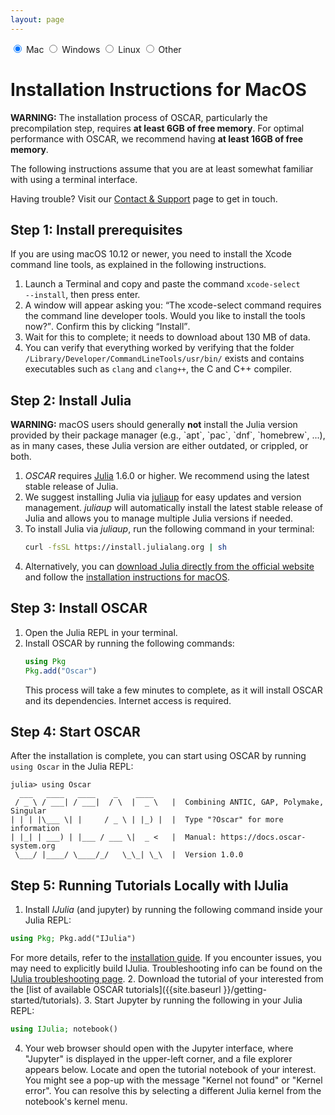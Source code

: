 ```yaml
---
layout: page
---
```


<div class="platform-tabs">
  <input type="radio" id="mac" name="platform" checked>
  <label for="mac" onclick="window.location.href='{{site.baseurl}}/getting-started/install-mac/'">Mac</label>

  <input type="radio" id="windows" name="platform">
  <label for="windows" onclick="window.location.href='{{site.baseurl}}/getting-started/install-win/'">Windows</label>

  <input type="radio" id="linux" name="platform">
  <label for="linux" onclick="window.location.href='{{site.baseurl}}/getting-started/install-linux/'">Linux</label>

  <input type="radio" id="other" name="platform">
  <label for="other" onclick="window.location.href='{{site.baseurl}}/getting-started/install-generic/'">Other</label>
</div>


# Installation Instructions for MacOS


<div class="message">
  <strong>WARNING:</strong>
  The installation process of OSCAR, particularly the precompilation step, requires 
  <strong>at least 6GB of free memory</strong>. For optimal performance with OSCAR, we recommend having <strong>at least 16GB of free memory</strong>.
</div>

The following instructions assume that you are at least somewhat familiar with using a terminal interface.

Having trouble? Visit our [Contact & Support]({{site.baseurl}}/contact-and-support/) page to get in touch.


## Step 1: Install prerequisites

If you are using macOS 10.12 or newer, you need to install the Xcode command line tools, as explained in the following instructions.

1. Launch a Terminal and copy and paste the command <code>xcode-select --install</code>, then press enter.
2. A window will appear asking you: <q>The xcode-select command requires the command line developer tools. Would you like to install the tools now?</q>. Confirm this by clicking <q>Install</q>.
3. Wait for this to complete; it needs to download about 130 MB of data.
4. You can verify that everything worked by verifying that the folder <code>/Library/Developer/CommandLineTools/usr/bin/</code> exists and contains executables such as <code>clang</code> and <code>clang++</code>, the C and C++ compiler.


## Step 2: Install Julia

<div class="message">
   <strong>WARNING:</strong>
   macOS users should generally <strong>not</strong> install the Julia version
   provided by their package manager (e.g., `apt`, `pac`, `dnf`, `homebrew`, ...), as in many cases,
   these Julia version are either outdated, or crippled, or both.
</div>

1. *OSCAR* requires [Julia](https://julialang.org) 1.6.0 or higher. We recommend using the latest stable release of Julia.
2. We suggest installing Julia via [juliaup](https://github.com/JuliaLang/juliaup) for easy updates and version management. *juliaup* will automatically install the latest stable release of Julia and allows you to manage multiple Julia versions if needed.
3. To install Julia via *juliaup*, run the following command in your terminal:
   ```sh
   curl -fsSL https://install.julialang.org | sh
   ```
4. Alternatively, you can [download Julia directly from the official website](https://julialang.org/downloads/) and follow the [installation instructions for macOS](https://julialang.org/downloads/platform/).


## Step 3: Install OSCAR

1. Open the Julia REPL in your terminal.
2. Install OSCAR by running the following commands:
   ```julia
   using Pkg
   Pkg.add("Oscar")
   ```
   This process will take a few minutes to complete, as it will install OSCAR and its dependencies. Internet access is required.


## Step 4: Start OSCAR

After the installation is complete, you can start using OSCAR by running `using Oscar` in the Julia REPL:
```console?lang=julia
julia> using Oscar
  ___   ____   ____    _    ____
 / _ \ / ___| / ___|  / \  |  _ \   |  Combining ANTIC, GAP, Polymake, Singular
| | | |\___ \| |     / _ \ | |_) |  |  Type "?Oscar" for more information
| |_| | ___) | |___ / ___ \|  _ <   |  Manual: https://docs.oscar-system.org
 \___/ |____/ \____/_/   \_\_| \_\  |  Version 1.0.0
```


## Step 5: Running Tutorials Locally with IJulia

1. Install *IJulia* (and jupyter) by running the following command inside your Julia REPL:
```julia
using Pkg; Pkg.add("IJulia")
```
For more details, refer to the [installation guide](https://julialang.github.io/IJulia.jl/stable/manual/installation/). If you encounter issues, you may need to explicitly build IJulia. Troubleshooting info can be found on the [IJulia troubleshooting page](https://julialang.github.io/IJulia.jl/stable/manual/troubleshooting/).
2. Download the tutorial of your interested from the [list of available OSCAR tutorials]({{site.baseurl }}/getting-started/tutorials).
3. Start Jupyter by running the following in your Julia REPL:
```julia
using IJulia; notebook()
```
4. Your web browser should open with the Jupyter interface, where "Jupyter" is displayed in the upper-left corner, and a file explorer appears below. Locate and open the tutorial notebook of your interest. <br>You might see a pop-up with the message "Kernel not found" or "Kernel error". You can resolve this by selecting a different Julia kernel from the notebook's kernel menu.

